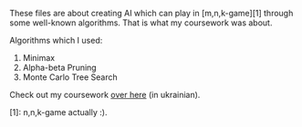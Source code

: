 These files are about creating AI which can play in [m,n,k-game][1] through some well-known algorithms.
That is what my coursework was about.

Algorithms which I used:
  1. Minimax
  2. Alpha-beta Pruning
  3. Monte Carlo Tree Search

Check out my coursework [over here](https://drive.google.com/file/d/15Dw7pGW65kCsx2PLeBYJFD32ydLwx6zo/view?usp=sharing) (in ukrainian).

[1]: n,n,k-game actually :).
